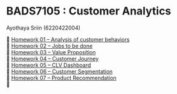 # BADS7105 : Customer Analytics

Ayothaya Sriin (6220422004)

🔸 [Homework 01 – Analysis of customer behaviors](https://github.com/ayocucu/BADS7105/tree/main/Homework%2001%20%E2%80%93%20Analysis%20of%20customer%20behaviors)<br />
🔸 [Homework 02 – Jobs to be done](https://github.com/ayocucu/BADS7105/tree/main/Homework%2002%20%E2%80%93%20Jobs%20to%20be%20done)<br />
🔸 [Homework 03 – Value Proposition](https://github.com/ayocucu/BADS7105/tree/main/Homework%2003%20%E2%80%93%20Value%20Proposition)<br />
🔸 [Homework 04 – Customer Journey](https://github.com/ayocucu/BADS7105/tree/main/Homework%2004%20%E2%80%93%20Customer%20Journey)<br />
🔸 [Homework 05 – CLV Dashboard](https://github.com/ayocucu/BADS7105/tree/main/Homework%2005%20%E2%80%93%20CLV%20Dashboard)<br />
🔸 [Homework 06 – Customer Segmentation](https://github.com/ayocucu/BADS7105/tree/main/Homework%2006%20%E2%80%93%20Customer%20Segmentation)<br />
🔸 [Homework 07 – Product Recommendation](https://github.com/ayocucu/BADS7105/tree/main/Homework%2007%20%E2%80%93%20Product%20Recommendation)<br />
🔸
